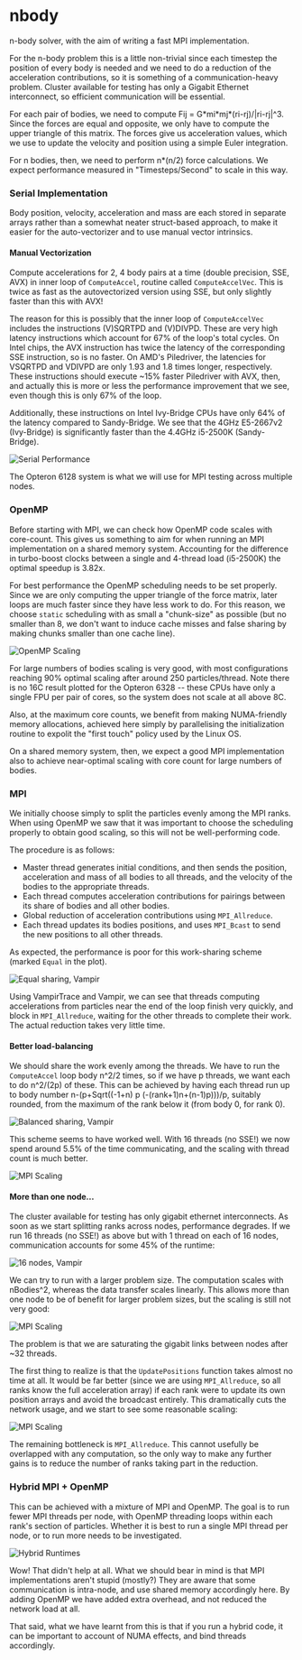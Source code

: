 # nbody
n-body solver, with the aim of writing a fast MPI implementation.

For the n-body problem this is a little non-trivial since each timestep the position of every body is needed and we need to do a reduction of the acceleration contributions, so it is something of a communication-heavy problem. Cluster available for testing has only a Gigabit Ethernet interconnect, so efficient communication will be essential.

For each pair of bodies, we need to compute Fij = G\*mi\*mj\*(ri-rj)/|ri-rj|^3. Since the forces are equal and opposite, we only have to compute the upper triangle of this matrix. The forces give us acceleration values, which we use to update the velocity and position using a simple Euler integration.

For n bodies, then, we need to perform n\*(n/2) force calculations. We expect performance measured in "Timesteps/Second" to scale in this way.


### Serial Implementation
Body position, velocity, acceleration and mass are each stored in separate arrays rather than a somewhat neater struct-based approach, to make it easier for the auto-vectorizer and to use manual vector intrinsics.

#### Manual Vectorization
Compute accelerations for 2, 4 body pairs at a time (double precision, SSE, AVX) in inner loop of `ComputeAccel`, routine called `ComputeAccelVec`. This is twice as fast as the autovectorized version using SSE, but only slightly faster than this with AVX!

The reason for this is possibly that the inner loop of `ComputeAccelVec` includes the instructions (V)SQRTPD and (V)DIVPD. These are very high latency instructions which account for 67% of the loop's total cycles. On Intel chips, the AVX instruction has twice the latency of the corresponding SSE instruction, so is no faster. On AMD's Piledriver, the latencies for VSQRTPD and VDIVPD are only 1.93 and 1.8 times longer, respectively. These instructions should execute ~15% faster Piledriver with AVX, then, and actually this is more or less the performance improvement that we see, even though this is only 67% of the loop.

Additionally, these instructions on Intel Ivy-Bridge CPUs have only 64% of the latency compared to Sandy-Bridge. We see that the 4GHz E5-2667v2 (Ivy-Bridge) is significantly faster than the 4.4GHz i5-2500K (Sandy-Bridge).

![Serial Performance](plots/img/0-plot.png)

The Opteron 6128 system is what we will use for MPI testing across multiple nodes.


### OpenMP
Before starting with MPI, we can check how OpenMP code scales with core-count. This gives us something to aim for when running an MPI implementation on a shared memory system. Accounting for the difference in turbo-boost clocks between a single and 4-thread load (i5-2500K) the optimal speedup is 3.82x.

For best performance the OpenMP scheduling needs to be set properly. Since we are only computing the upper triangle of the force matrix, later loops are much faster since they have less work to do. For this reason, we choose `static` scheduling with as small a "chunk-size" as possible (but no smaller than 8, we don't want to induce cache misses and false sharing by making chunks smaller than one cache line).

![OpenMP Scaling](plots/img/3-scaling-sse.png)

For large numbers of bodies scaling is very good, with most configurations reaching 90% optimal scaling after around 250 particles/thread. Note there is no 16C result plotted for the Opteron 6328 -- these CPUs have only a single FPU per pair of cores, so the system does not scale at all above 8C.

Also, at the maximum core counts, we benefit from making NUMA-friendly memory allocations, achieved here simply by parallelising the initialization routine to expolit the "first touch" policy used by the Linux OS.

On a shared memory system, then, we expect a good MPI implementation also to achieve near-optimal scaling with core count for large numbers of bodies.


### MPI
We initially choose simply to split the particles evenly among the MPI ranks. When using OpenMP we saw that it was important to choose the scheduling properly to obtain good scaling, so this will not be well-performing code.

The procedure is as follows:
*	Master thread generates initial conditions, and then sends the position, acceleration and mass of all bodies to all threads, and the velocity of the bodies to the appropriate threads.
*	Each thread computes acceleration contributions for pairings between its share of bodies and all other bodies.
*	Global reduction of acceleration contributions using `MPI_Allreduce`.
*	Each thread updates its bodies positions, and uses `MPI_Bcast` to send the new positions to all other threads.

As expected, the performance is poor for this work-sharing scheme (marked `Equal` in the plot).

![Equal sharing, Vampir](plots/img/4-badloadbalance.png)

Using VampirTrace and Vampir, we can see that threads computing accelerations from particles near the end of the loop finish very quickly, and block in `MPI_Allreduce`, waiting for the other threads to complete their work. The actual reduction takes very little time.

#### Better load-balancing
We should share the work evenly among the threads. We have to run the `ComputeAccel` loop body n^2/2 times, so if we have p threads, we want each to do n^2/(2p) of these. This can be achieved by having each thread run up to body number n-(p+Sqrt((-1+n) p (-(rank+1)n+(n-1)p)))/p, suitably rounded, from the maximum of the rank below it (from body 0, for rank 0).

![Balanced sharing, Vampir](plots/img/4-goodloadbalance.png)

This scheme seems to have worked well. With 16 threads (no SSE!) we now spend around 5.5% of the time communicating, and the scaling with thread count is much better.

![MPI Scaling](plots/img/4-plot.png)

#### More than one node...
The cluster available for testing has only gigabit ethernet interconnects. As soon as we start splitting ranks across nodes, performance degrades. If we run 16 threads (no SSE!) as above but with 1 thread on each of 16 nodes, communication accounts for some 45% of the runtime:

![16 nodes, Vampir](plots/img/5-poorcomms.png)

We can try to run with a larger problem size. The computation scales with nBodies^2, whereas the data transfer scales linearly. This allows more than one node to be of benefit for larger problem sizes, but the scaling is still not very good:

![MPI Scaling](plots/img/5-plot.png)

The problem is that we are saturating the gigabit links between nodes after ~32 threads.

The first thing to realize is that the `UpdatePositions` function takes almost no time at all. It would be far better (since we are using `MPI_Allreduce`, so all ranks know the full acceleration array) if each rank were to update its own position arrays and avoid the broadcast entirely. This dramatically cuts the network usage, and we start to see some reasonable scaling:

![MPI Scaling](plots/img/5-plot-nor.png)

The remaining bottleneck is `MPI_Allreduce`. This cannot usefully be overlapped with any computation, so the only way to make any further gains is to reduce the number of ranks taking part in the reduction.


### Hybrid MPI + OpenMP
This can be achieved with a mixture of MPI and OpenMP. The goal is to run fewer MPI threads per node, with OpenMP threading loops within each rank's section of particles. Whether it is best to run a single MPI thread per node, or to run more needs to be investigated.

![Hybrid Runtimes](plots/img/6-hybrid-times.png)

Wow! That didn't help at all. What we should bear in mind is that MPI implementations aren't stupid (mostly?) They are aware that some communication is intra-node, and use shared memory accordingly here. By adding OpenMP we have added extra overhead, and not reduced the network load at all.

That said, what we have learnt from this is that if you run a hybrid code, it can be important to account of NUMA effects, and bind threads accordingly.











